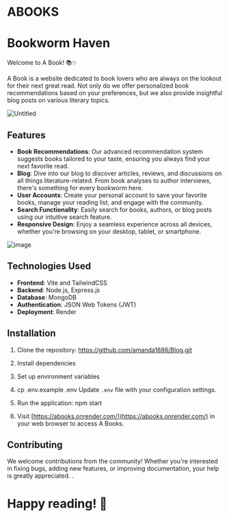 # ABOOKS

# Bookworm Haven

Welcome to A Book! 📚✨

A Book is a website dedicated to book lovers who are always on the lookout for their next great read. Not only do we offer personalized book recommendations based on your preferences, but we also provide insightful blog posts on various literary topics.

![Untitled](ABOOKS%201adcba963eab4d34aacbb4dc1aab6dd1/Untitled.png)

## Features

- **Book Recommendations**: Our advanced recommendation system suggests books tailored to your taste, ensuring you always find your next favorite read.
- **Blog**: Dive into our blog to discover articles, reviews, and discussions on all things literature-related. From book analyses to author interviews, there's something for every bookworm here.
- **User Accounts**: Create your personal account to save your favorite books, manage your reading list, and engage with the community.
- **Search Functionality**: Easily search for books, authors, or blog posts using our intuitive search feature.
- **Responsive Design**: Enjoy a seamless experience across all devices, whether you're browsing on your desktop, tablet, or smartphone.

![image](https://github.com/amanda1686/Blog/assets/80174591/13c6e359-2d30-4e99-a21c-09fe5cc0751b)


## Technologies Used

- **Frontend**: Vite and  TailwindCSS
- **Backend**: Node.js, Express.js
- **Database**: MongoDB
- **Authentication**: JSON Web Tokens (JWT)
- **Deployment**: Render

## Installation

1. Clone the repository:
https://github.com/amanda1686/Blog.git
2. Install dependencies
3. Set up environment variables
4. cp .env.example .env
Update `.env` file with your configuration settings.

5. Run the application: npm start
6. Visit [https://abooks.onrender.com/](https://abooks.onrender.com/) in your web browser to access A Books.

## Contributing

We welcome contributions from the community! Whether you're interested in fixing bugs, adding new features, or improving documentation, your help is greatly appreciated. .

# Happy reading! 📖
